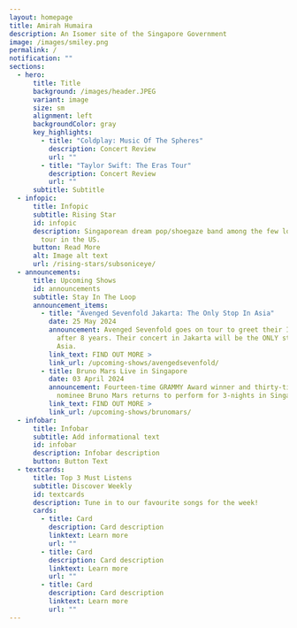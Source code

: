 ```yaml
---
layout: homepage
title: Amirah Humaira
description: An Isomer site of the Singapore Government
image: /images/smiley.png
permalink: /
notification: ""
sections:
  - hero:
      title: Title
      background: /images/header.JPEG
      variant: image
      size: sm
      alignment: left
      backgroundColor: gray
      key_highlights:
        - title: "Coldplay: Music Of The Spheres"
          description: Concert Review
          url: ""
        - title: "Taylor Swift: The Eras Tour"
          description: Concert Review
          url: ""
      subtitle: Subtitle
  - infopic:
      title: Infopic
      subtitle: Rising Star
      id: infopic
      description: Singaporean dream pop/shoegaze band among the few local talents to
        tour in the US.
      button: Read More
      alt: Image alt text
      url: /rising-stars/subsoniceye/
  - announcements:
      title: Upcoming Shows
      id: announcements
      subtitle: Stay In The Loop
      announcement_items:
        - title: "Avenged Sevenfold Jakarta: The Only Stop In Asia"
          date: 25 May 2024
          announcement: Avenged Sevenfold goes on tour to greet their Indonesian fans
            after 8 years. Their concert in Jakarta will be the ONLY stop in
            Asia.
          link_text: FIND OUT MORE >
          link_url: /upcoming-shows/avengedsevenfold/
        - title: Bruno Mars Live in Singapore
          date: 03 April 2024
          announcement: Fourteen-time GRAMMY Award winner and thirty-time GRAMMY Award
            nominee Bruno Mars returns to perform for 3-nights in Singapore.
          link_text: FIND OUT MORE >
          link_url: /upcoming-shows/brunomars/
  - infobar:
      title: Infobar
      subtitle: Add informational text
      id: infobar
      description: Infobar description
      button: Button Text
  - textcards:
      title: Top 3 Must Listens
      subtitle: Discover Weekly
      id: textcards
      description: Tune in to our favourite songs for the week!
      cards:
        - title: Card
          description: Card description
          linktext: Learn more
          url: ""
        - title: Card
          description: Card description
          linktext: Learn more
          url: ""
        - title: Card
          description: Card description
          linktext: Learn more
          url: ""
---
```

